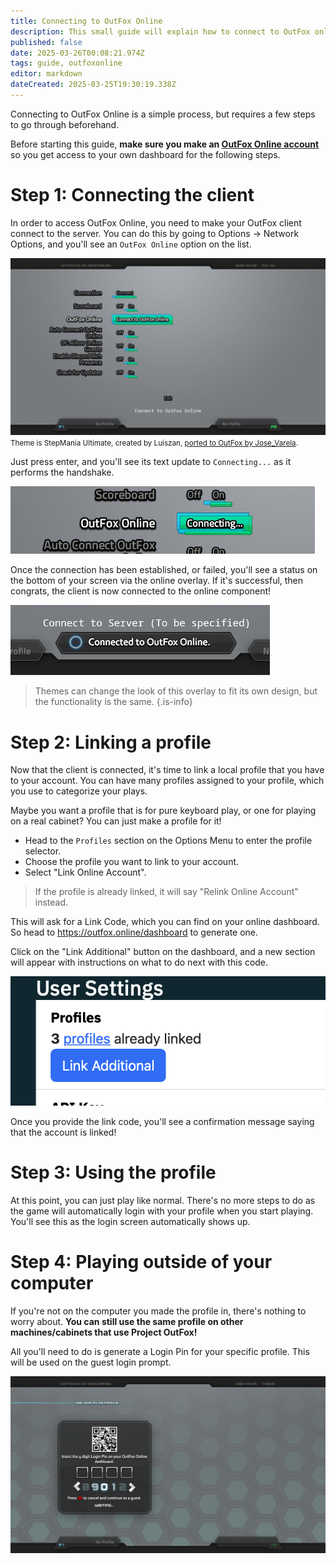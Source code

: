 ```yaml
---
title: Connecting to OutFox Online
description: This small guide will explain how to connect to OutFox online, and the ways you can connect through other Project OutFox powered machines.
published: false
date: 2025-03-26T00:08:21.974Z
tags: guide, outfoxonline
editor: markdown
dateCreated: 2025-03-25T19:30:19.338Z
---
```


Connecting to OutFox Online is a simple process, but requires a few steps to go through beforehand.

Before starting this guide, **make sure you make an [OutFox Online account](https://outfox.online/register)** so you get access to your own dashboard for the following steps.

# Step 1: Connecting the client

In order to access OutFox Online, you need to make your OutFox client connect to the server. You can do this by going to Options -> Network Options, and you'll see an `OutFox Online` option on the list.

![online-options-before-connect.png](/user-guide/online-options-before-connect.png)
<small>Theme is StepMania Ultimate, created by Luiszan, [ported to OutFox by Jose_Varela](https://github.com/JoseVarelaP/ultimate-of-theme).</small>

Just press enter, and you'll see its text update to `Connecting...` as it performs the handshake.

![onilne-options-connecting.png](/user-guide/onilne-options-connecting.png)

Once the connection has been established, or failed, you'll see a status on the bottom of your screen via the online overlay. If it's successful, then congrats, the client is now connected to the online component!

![online-options-overlay-connected.png](/user-guide/online-options-overlay-connected.png)

> Themes can change the look of this overlay to fit its own design, but the functionality is the same.
{.is-info}

# Step 2: Linking a profile

Now that the client is connected, it's time to link a local profile that you have to your account. You can have many profiles assigned to your profile, which you use to categorize your plays.

Maybe you want a profile that is for pure keyboard play, or one for playing on a real cabinet? You can just make a profile for it!

- Head to the `Profiles` section on the Options Menu to enter the profile selector.
- Choose the profile you want to link to your account.
- Select "Link Online Account".
> If the profile is already linked, it will say "Relink Online Account" instead.

This will ask for a Link Code, which you can find on your online dashboard. So head to https://outfox.online/dashboard to generate one. 

Click on the "Link Additional" button on the dashboard, and a new section will appear with instructions on what to do next with this code.

![online-dashboard-step-click-additional.png](/user-guide/online-dashboard-step-click-additional.png)

Once you provide the link code, you'll see a confirmation message saying that the account is linked!

# Step 3: Using the profile

At this point, you can just play like normal. There's no more steps to do as the game will automatically login with your profile when you start playing. You'll see this as the login screen automatically shows up.

# Step 4: Playing outside of your computer

If you're not on the computer you made the profile in, there's nothing to worry about. **You can still use the same profile on other machines/cabinets that use Project OutFox!**

All you'll need to do is generate a Login Pin for your specific profile. This will be used on the guest login prompt.

![online-pin-login-screen.png](/user-guide/online-pin-login-screen.png)